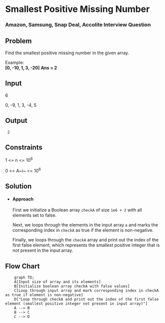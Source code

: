 # Smallest Positive Missing Number
###  Amazon, Samsung, Snap Deal, Accolite Interview Question

## Problem

Find the smallest positive missing number in the given array.

Example:  
**[0, -10, 1, 3, -20]**
**Ans = 2**

## Input
	
6

0, -9, 1, 3, -4, 5

## Output
	
		
`` 2``

## Constraints

1 <= n <= $10^{6}$
	
0 <= A~i~ <=  $10^{6}$

## Solution

- ####  Approach

	First  we initialize a Boolean array `checkA` of size `1e6 + 2` with all elements set to false.
	
	Next, we loops through the elements in the input array `a` and marks the corresponding index in `checkA` as true if the element is non-negative.
	
	Finally, we loops through the `checkA` array and print out the index of the first false element, which represents the smallest positive integer that is not present in the input array.
	
## Flow Chart
```mermaid
	graph TD;
    A[Input size of array and its elements]
    B[Initialize boolean array checkA with false values]
    C[Loop through input array and mark corresponding index in checkA as true if element is non-negative]
    D["Loop through checkA and print out the index of the first false element (smallest positive integer not present in input array)"]
    A --> B
    B --> C
    C --> D
```
		
